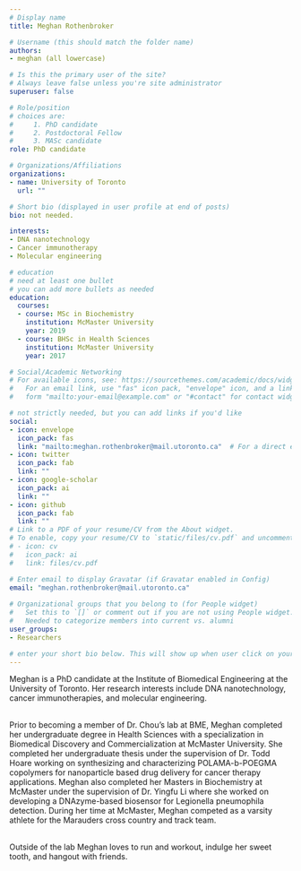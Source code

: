 ```yaml
---
# Display name
title: Meghan Rothenbroker

# Username (this should match the folder name)
authors:
- meghan (all lowercase)

# Is this the primary user of the site?
# Always leave false unless you're site administrator
superuser: false

# Role/position
# choices are:
#     1. PhD candidate
#     2. Postdoctoral Fellow
#     3. MASc candidate
role: PhD candidate

# Organizations/Affiliations
organizations:
- name: University of Toronto
  url: ""

# Short bio (displayed in user profile at end of posts)
bio: not needed.

interests:
- DNA nanotechnology
- Cancer immunotherapy
- Molecular engineering

# education
# need at least one bullet
# you can add more bullets as needed
education:
  courses: 
  - course: MSc in Biochemistry
    institution: McMaster University
    year: 2019
  - course: BHSc in Health Sciences
    institution: McMaster University
    year: 2017

# Social/Academic Networking
# For available icons, see: https://sourcethemes.com/academic/docs/widgets/#icons
#   For an email link, use "fas" icon pack, "envelope" icon, and a link in the
#   form "mailto:your-email@example.com" or "#contact" for contact widget.

# not strictly needed, but you can add links if you'd like
social:
- icon: envelope
  icon_pack: fas
  link: "mailto:meghan.rothenbroker@mail.utoronto.ca"  # For a direct email link, use "mailto:test@example.org".
- icon: twitter
  icon_pack: fab
  link: ""
- icon: google-scholar
  icon_pack: ai
  link: ""
- icon: github
  icon_pack: fab
  link: ""
# Link to a PDF of your resume/CV from the About widget.
# To enable, copy your resume/CV to `static/files/cv.pdf` and uncomment the lines below.  
# - icon: cv
#   icon_pack: ai
#   link: files/cv.pdf

# Enter email to display Gravatar (if Gravatar enabled in Config)
email: "meghan.rothenbroker@mail.utoronto.ca"
  
# Organizational groups that you belong to (for People widget)
#   Set this to `[]` or comment out if you are not using People widget.
#   Needed to categorize members into current vs. alumni
user_groups:
- Researchers

# enter your short bio below. This will show up when user click on your name to checkout your profile≥
---
```

Meghan is a PhD candidate at the Institute of Biomedical Engineering at the University of Toronto. Her research interests include DNA nanotechnology, cancer immunotherapies, and molecular engineering.<br><br>

Prior to becoming a member of Dr. Chou’s lab at BME, Meghan completed her undergraduate degree in Health Sciences with a specialization in Biomedical Discovery and Commercialization at McMaster University. She completed her undergraduate thesis under the supervision of Dr. Todd Hoare working on synthesizing and characterizing POLAMA-b-POEGMA copolymers for nanoparticle based drug delivery for cancer therapy applications. Meghan also completed her Masters in Biochemistry at McMaster under the supervision of Dr. Yingfu Li where she worked on developing a DNAzyme-based biosensor for Legionella pneumophila detection. During her time at McMaster, Meghan competed as a varsity athlete for the Marauders cross country and track team.<br><br>

Outside of the lab Meghan loves to run and workout, indulge her sweet tooth, and hangout with friends.  